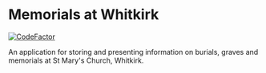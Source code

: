 # Memorials at Whitkirk

[![CodeFactor](https://www.codefactor.io/repository/github/whitkirkchurch/memorials/badge)](https://www.codefactor.io/repository/github/whitkirkchurch/memorials)

An application for storing and presenting information on burials, graves and
memorials at St Mary's Church, Whitkirk.
